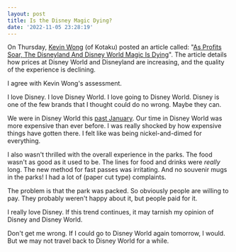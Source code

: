 ```yaml
---
layout: post
title: Is the Disney Magic Dying?
date: '2022-11-05 23:28:19'
---
```


On Thursday, [Kevin Wong](https://kotaku.com/author/kevinjameswong) (of Kotaku) posted an article called: "[As Profits Soar, The Disneyland And Disney World Magic Is Dying](https://kotaku.com/disneyland-world-cheapest-price-time-ticket-prices-fast-1849733205)". The article details how prices at Disney World and Disneyland are increasing, and the quality of the experience is declining.

I agree with Kevin Wong's assessment.

I love Disney. I love Disney World. I love going to Disney World. Disney is one of the few brands that I thought could do no wrong. Maybe they can.

We were in Disney World this [past January](/2022/03/15/walt-disney-world/). Our time in Disney World was more expensive than ever before. I was really shocked by how expensive things have gotten there. I felt like was being nickel-and-dimed for everything.

I also wasn't thrilled with the overall experience in the parks. The food wasn't as good as it used to be. The lines for food and drinks were _really_ long. The new method for fast passes was irritating. And no souvenir mugs in the parks! I had a lot of (paper cut type) complaints.

The problem is that the park was packed. So obviously people are willing to pay. They probably weren't happy about it, but people paid for it.

I really love Disney. If this trend continues, it may tarnish my opinion of Disney and Disney World.

Don't get me wrong. If I could go to Disney World again tomorrow, I would. But we may not travel back to Disney World for a while.

